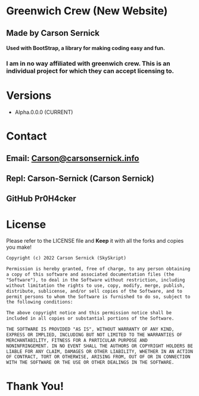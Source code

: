 # Greenwich Crew (New Website)
## Made by Carson Sernick
#### Used with **BootStrap**, a library for making coding easy and fun. 


### I am in no way affiliated with greenwich crew. This is an individual project for which they can accept licensing to. 

# Versions
* Alpha.0.0.0 (CURRENT)


# Contact
## Email: Carson@carsonsernick.info
## Repl: Carson-Sernick (Carson Sernick)
## GitHub Pr0H4cker


# License
Please refer to the LICENSE file and **Keep** it with all the forks and copies you make!

``` txt
Copyright (c) 2022 Carson Sernick (SkySkript)

Permission is hereby granted, free of charge, to any person obtaining
a copy of this software and associated documentation files (the
"Software"), to deal in the Software without restriction, including
without limitation the rights to use, copy, modify, merge, publish,
distribute, sublicense, and/or sell copies of the Software, and to
permit persons to whom the Software is furnished to do so, subject to
the following conditions:

The above copyright notice and this permission notice shall be
included in all copies or substantial portions of the Software.

THE SOFTWARE IS PROVIDED "AS IS", WITHOUT WARRANTY OF ANY KIND,
EXPRESS OR IMPLIED, INCLUDING BUT NOT LIMITED TO THE WARRANTIES OF
MERCHANTABILITY, FITNESS FOR A PARTICULAR PURPOSE AND
NONINFRINGEMENT. IN NO EVENT SHALL THE AUTHORS OR COPYRIGHT HOLDERS BE
LIABLE FOR ANY CLAIM, DAMAGES OR OTHER LIABILITY, WHETHER IN AN ACTION
OF CONTRACT, TORT OR OTHERWISE, ARISING FROM, OUT OF OR IN CONNECTION
WITH THE SOFTWARE OR THE USE OR OTHER DEALINGS IN THE SOFTWARE.
```

# Thank You!
